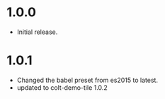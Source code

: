 # 1.0.0
* Initial release.

# 1.0.1
* Changed the babel preset from es2015 to latest.
* updated to colt-demo-tile 1.0.2
